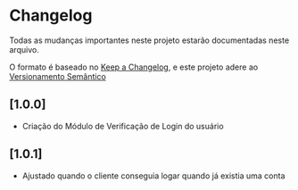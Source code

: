 # Changelog
Todas as mudanças importantes neste projeto estarão documentadas neste arquivo.

O formato é baseado no [Keep a Changelog](https://keepachangelog.com/pt-BR/1.0.0/), e este projeto adere ao [Versionamento Semântico](https://semver.org/spec/v2.0.0.html)

## [1.0.0]
- Criação do Módulo de Verificação de Login do usuário

## [1.0.1]
- Ajustado quando o cliente conseguia logar quando já existia uma conta

